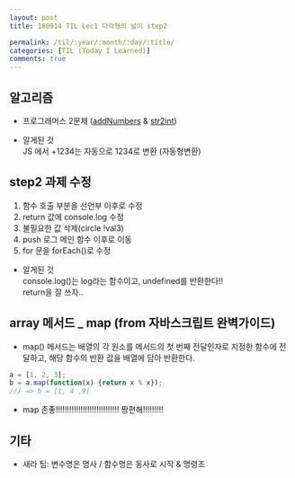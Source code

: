 ```yaml
---
layout: post
title: 180914 TIL Lec1 다각형의 넓이 step2

permalink: /til/:year/:month/:day/:title/
categories: [TIL (Today I Learned)]
comments: true
---
```


## 알고리즘 
- 프로그래머스 2문제 
([addNumbers](https://github.com/developersoom/algorithm_practice/blob/master/prgm_L1_addNumbers_180914.js) & 
[str2int](https://github.com/developersoom/algorithm_practice/blob/master/prgm_L1_str2int_180914.js))

- 알게된 것 <br>
    JS 에서 +1234는 자동으로 1234로 변환 (자동형변환)

## step2 과제 수정

1) 함수 호출 부분을 선언부 이후로 수정
2) return 값에 console.log 수정
3) 불필요한 값 삭제(circle !val3)
4) push 로그 메인 함수 이후로 이동
5) for 문을 forEach()로 수정

- 알게된 것 <br>
    console.log()는 log라는 함수이고, undefined를 반환한다!! <br>
    return을 잘 쓰자..

## array 메서드 _  map (from  자바스크립트 완벽가이드)
- map() 메서드는 배열의 각 원소를 메서드의 첫 번째 전달인자로 지정한 함수에 전달하고, 해당 함수의 반환 값을 배열에 담아 반환한다. 

```javascript
a = [1, 2, 3];
b = a.map(function(x) {return x % x});
/// => b = [1, 4 ,9]
```
- map 존좋!!!!!!!!!!!!!!!!!!!!!!!!!!!! 짱편해!!!!!!!!!

## 기타
- 새라 팁: 변수명은 명사 / 함수명은 동사로 시작 & 명령조


